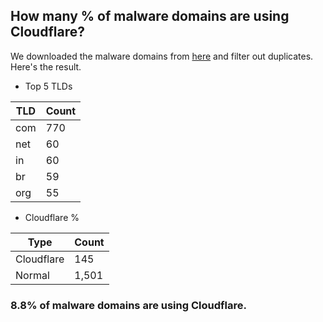## How many % of malware domains are using Cloudflare?


We downloaded the malware domains from [here](https://urlhaus.abuse.ch) and filter out duplicates.
Here's the result.


[//]: # (start replacement)


- Top 5 TLDs

| TLD | Count |
| --- | --- |
| com | 770 |
| net | 60 |
| in | 60 |
| br | 59 |
| org | 55 |


- Cloudflare %

| Type | Count |
| --- | --- |
| Cloudflare | 145 |
| Normal | 1,501 |


### 8.8% of malware domains are using Cloudflare.